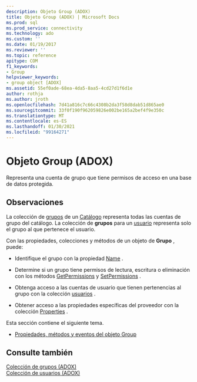 ```yaml
---
description: Objeto Group (ADOX)
title: Objeto Group (ADOX) | Microsoft Docs
ms.prod: sql
ms.prod_service: connectivity
ms.technology: ado
ms.custom: ''
ms.date: 01/19/2017
ms.reviewer: ''
ms.topic: reference
apitype: COM
f1_keywords:
- Group
helpviewer_keywords:
- group object [ADOX]
ms.assetid: 55ef0ade-68ea-4da5-8aa5-4cd27d1f6d1e
author: rothja
ms.author: jroth
ms.openlocfilehash: 7d41a816c7c66c4308b2da3f58d8dab51d865ae0
ms.sourcegitcommit: 33f0f190f962059826e002be165a2bef4f9e350c
ms.translationtype: MT
ms.contentlocale: es-ES
ms.lasthandoff: 01/30/2021
ms.locfileid: "99164271"
---
```

# <a name="group-object-adox"></a>Objeto Group (ADOX)
Representa una cuenta de grupo que tiene permisos de acceso en una base de datos protegida.  
  
## <a name="remarks"></a>Observaciones  
 La colección de [grupos](./groups-collection-adox.md) de un [Catálogo](./catalog-object-adox.md) representa todas las cuentas de grupo del catálogo. La colección de **grupos** para un [usuario](./user-object-adox.md) representa solo el grupo al que pertenece el usuario.  
  
 Con las propiedades, colecciones y métodos de un objeto de **Grupo** , puede:  
  
-   Identifique el grupo con la propiedad [Name](./name-property-adox.md) .  
  
-   Determine si un grupo tiene permisos de lectura, escritura o eliminación con los métodos [GetPermissions](./getpermissions-method-adox.md) y [SetPermissions](./setpermissions-method-adox.md) .  
  
-   Obtenga acceso a las cuentas de usuario que tienen pertenencias al grupo con la colección [usuarios](./users-collection-adox.md) .  
  
-   Obtener acceso a las propiedades específicas del proveedor con la colección [Properties](../ado-api/properties-collection-ado.md) .  
  
 Esta sección contiene el siguiente tema.  
  
-   [Propiedades, métodos y eventos del objeto Group](./group-object-properties-methods-and-events.md)  
  
## <a name="see-also"></a>Consulte también  
 [Colección de grupos (ADOX)](./groups-collection-adox.md)   
 [Colección de usuarios (ADOX)](./users-collection-adox.md)